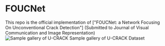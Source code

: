 # FOUCNet
This repo is the official implementation of ["FOUCNet: a Network Focusing On Unconventional Crack Detection"] (Submitted to Journal of Visual Communication and Image Representation)  
![Sample gallery of U-CRACK](https://github.com/U-CRACK/FOUCNet/blob/main/Sample%20gallery%20of%20U-CRACK.bmp)
Sample gallery of U-CRACK Dataset
